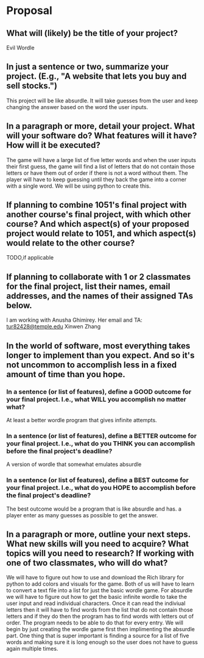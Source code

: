 # Proposal

## What will (likely) be the title of your project?
Evil Wordle

## In just a sentence or two, summarize your project. (E.g., "A website that lets you buy and sell stocks.")
This project will be like absurdle. It will take guesses from the user and keep changing the answer based on the word the user inputs.

## In a paragraph or more, detail your project. What will your software do? What features will it have? How will it be executed?
The game will have a large list of five letter words and when the user inputs their first guess, the game will find a list of letters that do not contain those letters or have them out of order if there is not a word without them. The player will have to keep guessing until they back the game into a corner with a single word. We will be using python to create this. 

## If planning to combine 1051's final project with another course's final project, with which other course? And which aspect(s) of your proposed project would relate to 1051, and which aspect(s) would relate to the other course?

 TODO,if applicable

## If planning to collaborate with 1 or 2 classmates for the final project, list their names, email addresses, and the names of their assigned TAs below.

I am working with Anusha Ghimirey.  Her email and TA: tur82428@temple.edu Xinwen Zhang

## In the world of software, most everything takes longer to implement than you expect. And so it's not uncommon to accomplish less in a fixed amount of time than you hope.

### In a sentence (or list of features), define a GOOD outcome for your final project. I.e., what WILL you accomplish no matter what?

At least a better wordle program that gives infinite attempts.

### In a sentence (or list of features), define a BETTER outcome for your final project. I.e., what do you THINK you can accomplish before the final project's deadline?

A version of wordle that somewhat  emulates absurdle

### In a sentence (or list of features), define a BEST outcome for your final project. I.e., what do you HOPE to accomplish before the final project's deadline?

The best outcome would be a program that is like absurdle and has. a player enter as many guesses as possible to get the answer.

## In a paragraph or more, outline your next steps. What new skills will you need to acquire? What topics will you need to research? If working with one of two classmates, who will do what?

We will have to figure out how to use and download the Rich library for python to add colors and visuals for the game. Both of us will have to learn to convert a text file into a list for just the basic wordle game. For absurdle we will have to figure out how to get the basic infinite wordle to take the user input and read individual characters. Once it can read the indiviual letters then it will have to find words from the list that do not contain those letters and if they do then the program has to find words with letters out of order. The program needs to be able to do that for every entry. We will begin by just creating the wordle game first then implimenting the absurdle part. One thing that is super important is finding a source for a list of five words and making sure it is long enough so the user does not have to guess again multiple times.
